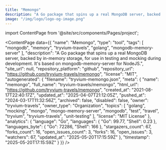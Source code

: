 ```yaml
---
title: "Memongo"
description: "A Go package that spins up a real MongoDB server, backed by in-memory storage, for use in testing and mocking during development. It's based on mongodb-memory-server for NodeJS."
image: "/img/logo/logo-og-image.png"
---
```

import ContentPage from '@site/src/components/Pages/project';

<ContentPage
    data={{
  "name": "Memongo",
  "type": "tool",
  "tags": [
    "mongodb",
    "memory",
    "tryvium-travels",
    "golang",
    "mongodb-memory-server"
  ],
  "description": "A Go package that spins up a real MongoDB server, backed by in-memory storage, for use in testing and mocking during development. It's based on mongodb-memory-server for NodeJS.",
  "site_url": null,
  "repository_platform": "github",
  "repository_url": "https://github.com/tryvium-travels/memongo",
  "license": "MIT",
  "autogenerated": {
    "filename": "tryvium-memongo.json",
    "meta": {
      "name": "memongo",
      "full_name": "tryvium-travels/memongo",
      "html_url": "https://github.com/tryvium-travels/memongo",
      "created_at": "2021-08-17T22:40:17Z",
      "updated_at": "2025-04-07T21:12:05Z",
      "pushed_at": "2024-03-17T11:32:56Z",
      "archived": false,
      "disabled": false,
      "owner": "tryvium-travels",
      "owner_type": "Organization",
      "topics": [
        "golang",
        "mocking",
        "mongo",
        "mongo-memory-server",
        "mongodb",
        "test",
        "travel",
        "tryvium",
        "tryvium-travels",
        "unit-testing"
      ],
      "license": "MIT License"
    },
    "analytics": {
      "language": "Go",
      "languages": {
        "Go": 99.77,
        "Shell": 0.23
      },
      "languages_byte": {
        "Go": 72286,
        "Shell": 166
      },
      "stargazers_count": 67,
      "forks_count": 16,
      "open_issues_count": 3,
      "forks": 16,
      "open_issues": 3,
      "watchers": 67,
      "updated_at": "2025-05-20T17:15:59Z"
    },
    "timestamp": "2025-05-20T17:15:59Z"
  }
}}
/>
